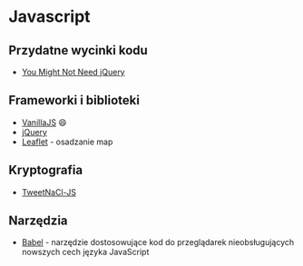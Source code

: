 # Javascript
## Przydatne wycinki kodu
* [You Might Not Need jQuery](http://youmightnotneedjquery.com/)

## Frameworki i biblioteki
* [VanillaJS](http://vanilla-js.com/) 😄
* [jQuery](https://jquery.com/)
* [Leaflet](https://leafletjs.com/) - osadzanie map

## Kryptografia
* [TweetNaCl-JS](https://tweetnacl.js.org/#/)

## Narzędzia
* [Babel](https://babeljs.io/) - narzędzie dostosowujące kod do przeglądarek nieobsługujących nowszych cech języka JavaScript

